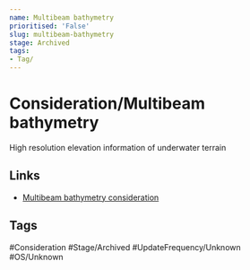 ```yaml
---
name: Multibeam bathymetry
prioritised: 'False'
slug: multibeam-bathymetry
stage: Archived
tags:
- Tag/
---
```


# Consideration/Multibeam bathymetry

High resolution elevation information of underwater terrain

## Links

* [Multibeam bathymetry consideration](https://design.planning.data.gov.uk/planning-consideration/multibeam-bathymetry)

## Tags

#Consideration #Stage/Archived #UpdateFrequency/Unknown #OS/Unknown